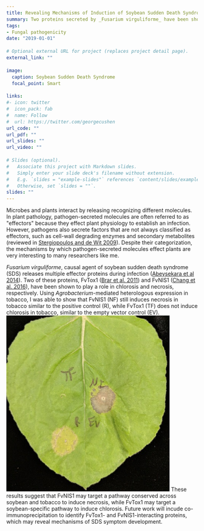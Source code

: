 ```yaml
---
title: Revealing Mechanisms of Induction of Soybean Sudden Death Syndrome
summary: Two proteins secreted by _Fusarium virguliforme_ have been shown to play a role in soybean sudden death syndrome symptom (SDS) development. This project is aimed at identifying the mechanisms by which these two proteins induce SDS.
tags:
- Fungal pathogenicity
date: "2019-01-01"

# Optional external URL for project (replaces project detail page).
external_link: ""

image:
  caption: Soybean Sudden Death Syndrome
  focal_point: Smart

links:
#- icon: twitter
#  icon_pack: fab
#  name: Follow
#  url: https://twitter.com/georgecushen
url_code: ""
url_pdf: ""
url_slides: ""
url_video: ""

# Slides (optional).
#   Associate this project with Markdown slides.
#   Simply enter your slide deck's filename without extension.
#   E.g. `slides = "example-slides"` references `content/slides/example-slides.md`.
#   Otherwise, set `slides = ""`.
slides: ""
---
```


Microbes and plants interact by releasing recognizing different molecules. In plant pathology, pathogen-secreted molecules are often referred to as "effectors" because they effect plant physiology to establish an infection. However, pathogens also secrete factors that are not always classified as effectors, such as cell-wall degrading enzymes and secondary metabolites (reviewed in [Stergiopoulos and de Wit 2009](https://doi.org/10.1146/annurev.phyto.112408.132637)). Despite their categorization, the mechanisms by which pathogen-secreted molecules effect plants are very interesting to many researchers like me.

_Fusarium virguliforme_, causal agent of soybean sudden death syndrome (SDS) releases multiple effector proteins during infection ([Abeysekara et al 2014](https://doi.org/10.1371/journal.pone.0093667)). Two of these proteins, FvTox1 ([Brar et al. 2011](https://doi.org/10.1094/MPMI-12-10-0285)) and FvNIS1 ([Chang et al. 2016](https://doi.org/10.1094/MPMI-09-15-0219-R)), have been shown to play a role in chlorosis and necrosis, respectively. Using _Agrobacterium_-mediated heterologous expression in tobacco, I was able to show that FvNIS1 (NF) still induces necrosis in tobacco similar to the positive control (R), while FvTox1 (TF) does not induce chlorosis in tobacco, similar to the empty vector control (EV). ![Agrobacterium infiltration of F. virguliforme effectors FvTox1 and FvNIS1](SDS_agroinfiltration.jpg) These results suggest that FvNIS1 may target a pathway conserved across soybean and tobacco to induce necrosis, while FvTox1 may target a soybean-specific pathway to induce chlorosis. Future work will incude co-immunoprecipitation to identify FvTox1- and FvNIS1-interacting proteins, which may reveal mechanisms of SDS symptom development. 

